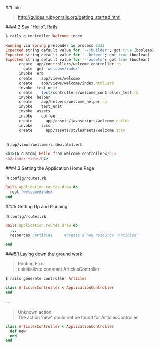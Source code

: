 ##Link:
> http://guides.rubyonrails.org/getting_started.html

###4.2 Say "Hello", Rails

```ruby
$ rails g controller Welcome index

Running via Spring preloader in process 2332
Expected string default value for '--jbuilder'; got true (boolean)
Expected string default value for '--helper'; got true (boolean)
Expected string default value for '--assets'; got true (boolean)
      create  app/controllers/welcome_controller.rb
       route  get 'welcome/index'
      invoke  erb
      create    app/views/welcome
      create    app/views/welcome/index.html.erb
      invoke  test_unit
      create    test/controllers/welcome_controller_test.rb
      invoke  helper
      create    app/helpers/welcome_helper.rb
      invoke    test_unit
      invoke  assets
      invoke    coffee
      create      app/assets/javascripts/welcome.coffee
      invoke    scss
      create      app/assets/stylesheets/welcome.scss
      
```

in `app/views/welcome/index.html.erb`

```ruby
<h1>(A custom) Hello from welcome controller</h1>
<h2>index view</h2>
```

###4.3 Setting the Application Home Page

in `config/routes.rb`

```ruby
Rails.application.routes.draw do
  root 'welcome#index'
end
```

###5 Getting Up and Running

in `config/routes.rb`

```ruby
Rails.application.routes.draw do
  ...
  resources :articles     #create a new resource 'articles'
  
end

```

###5.1 Laying down the ground work

>  Routing Error   
>  uninitialized constant ArticlesController   


```ruby
$ rails generate controller Articles
```

```ruby
class ArticlesController < ApplicationController
end
```
--

>  Unknown action   
>  The action 'new' could not be found for ArticlesController   

```ruby
class ArticlesController < ApplicationController
  def new
  end
end
```


